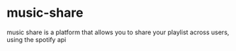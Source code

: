 # music-share

music share is a platform that allows you to share your playlist across users, using the spotify api
